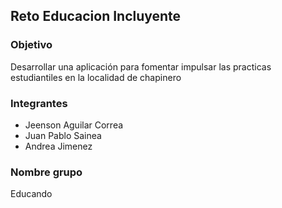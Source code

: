 ## Reto Educacion Incluyente

### Objetivo

Desarrollar una aplicación para fomentar impulsar las practicas estudiantiles en la localidad de chapinero

### Integrantes

- Jeenson Aguilar Correa
- Juan Pablo Sainea
- Andrea Jimenez

### Nombre grupo

Educando


